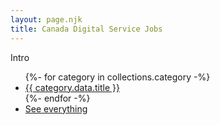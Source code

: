 ```yaml
---
layout: page.njk
title: Canada Digital Service Jobs
---
```


<p class="intro">Intro</p>


<ul class="sections">
{%- for category in collections.category -%}
  <li><a href="{{ category.data.url }}">{{ category.data.title }}</a></li>
{%- endfor -%}
  <li><a href="/all">See everything</a></li>
</ul>

